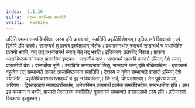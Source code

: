 ```yaml
---
index:  5.1.16
sutra:  तदस्य तदस्मिन् स्यादिति
vritti:  kashika 
---
```


तदिति प्रथमा समर्थविभक्तिः, अस्य इति प्रत्ययार्थः, स्यातिति प्रकृतिविशेषणम्। इतिकरणो विवक्षार्थः। एवं द्वितीये ऽपि वाक्ये। सप्तम्यर्थे तु प्रत्यय इत्येतावान् विशेषः। प्रथमासमर्थात् षष्ठ्यर्थे सप्तम्यर्थे च यथाविहितं प्रत्ययो भवति, यत् तत् प्रथमासमर्थं स्याच् चेत् तद् भवति। इतिकरणः ततश्चेद् विवक्षा। प्राकार आसामिष्टकानां स्यात् प्राकारीया इष्टकाः। प्रासादीयं दारु। सप्तम्यर्थे खल्वपि प्राकारो ऽस्मिन् देशे स्यात् प्राकारीयो देशः। प्रासादीया भूमिः। स्यादिति सम्भावनायां लिङ्, सम्भावने ऽलम् इति चेदित्यादिना। इष्टकानां वहुत्वेन तत् सम्भाव्यते प्राकार आसामिष्टकानां स्यातिति। देशस्य च गुणेन सम्भाव्यते प्रासादो ऽस्मिन् देशे स्यातिति। प्रकृतिविकारभावस्तादर्थ्यं च इह न विवक्षितम्। किं तर्हि, योग्यतामात्रम्। तेन पूर्वस्य अयम् अविषयः। द्विस्तद्ग्रहणं न्यायप्रदर्शनार्थम्, अनेकस्मिन् प्रत्ययार्थे प्रत्येकं समर्थविभक्तिः सम्बन्धनीया इति। अथ इह कस्मान् न भवति, प्रासादो देवदत्तस्य स्यातिति? गुणवानयं सम्भाव्यते प्रासादलाभो ऽस्य इति। इतिकरणो विवक्षार्थः इत्युक्तम्।

